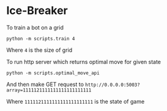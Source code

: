 # Ice-Breaker

To train a bot on a grid
```shell
python -m scripts.train 4
```
Where `4` is the size of grid

To run http server which returns optimal move for given state
```shell
python -m scripts.optimal_move_api
```
And then make GET request to `http://0.0.0.0:5003?array=1111121111111111111111111`

Where `1111121111111111111111111` is the state of game
